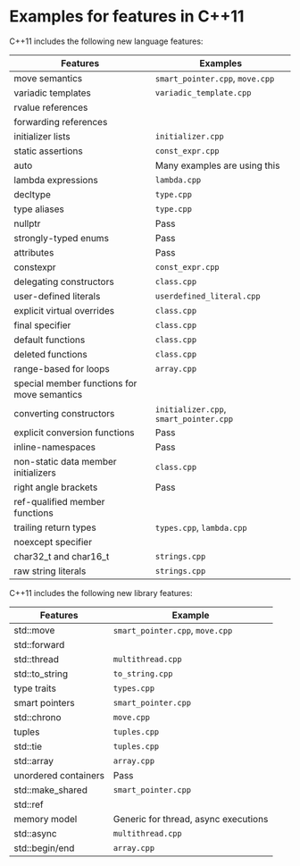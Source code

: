 
# Examples for features in C++11

C++11 includes the following new language features:

| Features       | Examples |
| -------------- | ---- |
| move semantics | `smart_pointer.cpp`, `move.cpp` |
| variadic templates | `variadic_template.cpp` |
| rvalue references |      |
| forwarding references |      |
| initializer lists | `initializer.cpp` |
| static assertions | `const_expr.cpp` |
| auto | Many examples are using this |
| lambda expressions | `lambda.cpp` |
| decltype | `type.cpp` |
| type aliases | `type.cpp` |
| nullptr | Pass |
| strongly-typed enums | Pass |
| attributes | Pass |
| constexpr | `const_expr.cpp` |
| delegating constructors | `class.cpp` |
| user-defined literals | `userdefined_literal.cpp` |
| explicit virtual overrides | `class.cpp` |
| final specifier | `class.cpp` |
| default functions | `class.cpp` |
| deleted functions | `class.cpp` |
| range-based for loops | `array.cpp` |
| special member functions for move semantics |      |
| converting constructors | `initializer.cpp`, `smart_pointer.cpp` |
| explicit conversion functions | Pass |
| inline-namespaces | Pass |
| non-static data member initializers | `class.cpp` |
| right angle brackets | Pass |
| ref-qualified member functions |      |
| trailing return types | `types.cpp`, `lambda.cpp` |
| noexcept specifier |      |
| char32_t and char16_t | `strings.cpp` |
| raw string literals | `strings.cpp` |

C++11 includes the following new library features:

| Features       | Example |
| -------------- | ---- |
| std::move | `smart_pointer.cpp`, `move.cpp` |
| std::forward |      |
| std::thread | `multithread.cpp` |
| std::to_string | `to_string.cpp` |
| type traits | `types.cpp` |
| smart pointers | `smart_pointer.cpp` |
| std::chrono | `move.cpp` |
| tuples | `tuples.cpp` |
| std::tie | `tuples.cpp` |
| std::array | `array.cpp` |
| unordered containers | Pass |
| std::make_shared | `smart_pointer.cpp` |
| std::ref |      |
| memory model | Generic for thread, async executions |
| std::async | `multithread.cpp` |
| std::begin/end | `array.cpp` |

